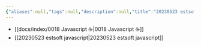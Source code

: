 ```yaml
---
{"aliases":null,"tags":null,"description":null,"title":"20230523 estsoft js","created":"2023-05-23T11:27:01","updated":"2023-07-15T21:30:22","dg-publish":true,"permalink":"/docs/20230523 estsoft js/","dgPassFrontmatter":true}
---
```


- [[docs/index/0018 Javascript ☕️\|0018 Javascript ☕️]]
- [[20230523 estsoft javascript\|20230523 estsoft javascript]]
